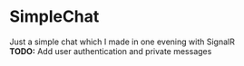 # SimpleChat
 Just a simple chat which I made in one evening with SignalR  
 **TODO:** Add user authentication and private messages
